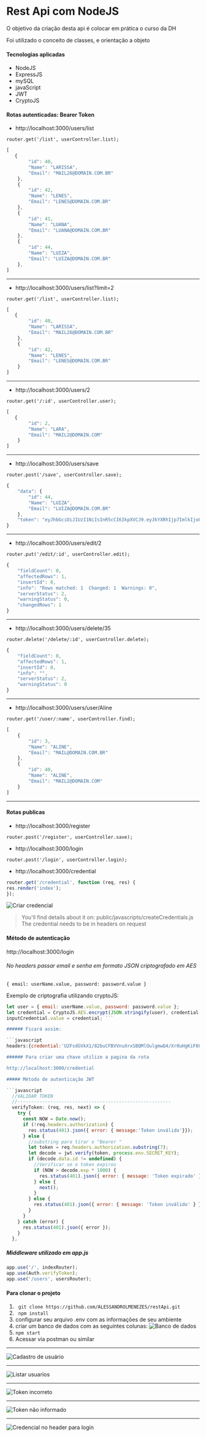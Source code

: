 # Rest Api com NodeJS

O objetivo da criação desta api é colocar em prática o curso da DH

Foi utilizado o conceito de classes, e orientação a objeto 

#### Tecnologias aplicadas

- NodeJS
- ExpressJS
- mySQL
- javaScript
- JWT
- CryptoJS


#### Rotas autenticadas: Bearer Token

- http://localhost:3000/users/list

` router.get('/list', userController.list); `

```javascript
[
   {
        "id": 40,
        "Name": "LARISSA",
        "Email": "MAIL26@DOMAIN.COM.BR"
    },
    {
        "id": 42,
        "Name": "LENES",
        "Email": "LENES@DOMAIN.COM.BR"
    },
    {
        "id": 41,
        "Name": "LUANA",
        "Email": "LUANA@DOMAIN.COM.BR"
    },
    {
        "id": 44,
        "Name": "LUIZA",
        "Email": "LUIZA@DOMAIN.COM.BR"
    },
]
```

------------

- http://localhost:3000/users/list?limit=2

` router.get('/list', userController.list); `

```javascript
[
   {
        "id": 40,
        "Name": "LARISSA",
        "Email": "MAIL26@DOMAIN.COM.BR"
    },
    {
        "id": 42,
        "Name": "LENES",
        "Email": "LENES@DOMAIN.COM.BR"
    }
]
```

------------

- http://localhost:3000/users/2

` router.get('/:id', userController.user); `

```javascript
[
   {
        "id": 2,
        "Name": "LARA",
        "Email": "MAIL2@DOMAIN.COM"
    }
]
```

------------

- http://localhost:3000/users/save

` router.post('/save', userController.save); `

```javascript
{
    "data": {
        "id": 44,
        "Name": "LUIZA",
        "Email": "LUIZA@DOMAIN.COM.BR"
    },
    "token": "eyJhbGciOiJIUzI1NiIsInR5cCI6IkpXVCJ9.eyJkYXRhIjp7ImlkIjo0NCwiTmFtZSI6IkxVSVpBIiwiRW1haWwiOiJMVUlaQUBET01BSU4uQ09NLkJSIn0sImlhdCI6MTU5MTIwNzg3OSwiZXhwIjoxNTkxODEyNjc5fQ.iN8GIwzlbu84Ezx9YrdyTAWGYCrttgFLagRAaPBFgL8"
}
```

------------

- http://localhost:3000/users/edit/2

` router.put('/edit/:id', userController.edit); `

```javascript
{
    "fieldCount": 0,
    "affectedRows": 1,
    "insertId": 0,
    "info": "Rows matched: 1  Changed: 1  Warnings: 0",
    "serverStatus": 2,
    "warningStatus": 0,
    "changedRows": 1
}
```

------------

- http://localhost:3000/users/delete/35

` router.delete('/delete/:id', userController.delete); `

```javascript
{
    "fieldCount": 0,
    "affectedRows": 1,
    "insertId": 0,
    "info": "",
    "serverStatus": 2,
    "warningStatus": 0
}

```

------------

- http://localhost:3000/users/user/Aline

` router.get('/user/:name', userController.find); `

```javascript
[
    {
        "id": 3,
        "Name": "ALINE",
        "Email": "MAIL@DOMAIN.COM.BR"
    },
    {
        "id": 40,
        "Name": "ALINE",
        "Email": "MAIL2@DOMAIN.COM"
    }
]
```

------------

#### Rotas publicas

- http://localhost:3000/register

`router.post('/register', userController.save);`

- http://localhost:3000/login

`router.post('/login', userController.login);`

- http://localhost:3000/credential

```javascript
router.get('/credential', function (req, res) {
res.render('index');
});
```

![Criar credencial](http://alessandrodev.com/imagens/api7.jpg "Criar credencial")

> You'll find details about it on: public/javascripts/createCredentials.js
> The credential needs to be in headers on request 

#### Método de autenticação

http://localhost:3000/login

######  No headers passar email e senha em formato JSON criptografado em AES
` { email: userName.value, password: password.value } `

Exemplo de criptografia utilizando cryptoJS:

```javascript
let user = { email: userName.value, password: password.value };
let credential = CryptoJS.AES.encrypt(JSON.stringify(user), credential').toString();
inputCredential.value = credential; ```

###### Ficará assim:

```javascript
headers:{credential:'U2FsdGVkX1/82buCFBVVnuXrxSBQMlOulgmwQ4/Xr0uHgKiF6Uhp0c9vT7r70XdpX9JaaaEImD1VQJ+eQ7EwWY+Yr7uj6yNGfotZBoGuwbI='}```

###### Para criar uma chave utilize a pagina da rota

http://localhost:3000/credential

##### Método de autenticação JWT

```javascript
  //VALIDAR TOKEN
  //--------------------------------------------------------
  verifyToken: (req, res, next) => {
    try {
      const NOW = Date.now();
      if (!req.headers.authorization) {
        res.status(401).json({ error: { message:'Token inválido'}});
      } else {
        //substring para tirar o "Bearer "
        let token = req.headers.authorization.substring(7); 
        let decode = jwt.verify(token, process.env.SECRET_KEY);
        if (decode.data.id != undefined) {
          //Verificar se o token expirou
          if (NOW > decode.exp * 1000) {
            res.status(401).json({ error: { message: 'Token expirado' } });
          } else {
            next();
          }
        } else {
          res.status(401).json({ error: { message: 'Token inválido' } });
        }
      }
    } catch (error) {
      res.status(401).json({ error });
    }
  },
```

##### Middleware utilizado em app.js

```javascript
app.use('/', indexRouter);
app.use(Auth.verifyToken);
app.use('/users', usersRouter);
```
#### Para clonar o projeto

1.  ` git clone https://github.com/ALESSANDROLMENEZES/restApi.git`
2. ` npm install`
3. configurar seu arquivo .env com as informações de seu ambiente
4. criar um banco de dados com as seguintes colunas:
![Banco de dados](http://alessandrodev.com/imagens/api5.jpg "Banco de dados")
5. `npm start`
6. Acessar via postman ou similar

------------


![Cadastro de usuário](http://alessandrodev.com/imagens/api1.jpg "Cadastro de usuário")

------------

![Listar usuarios](http://alessandrodev.com/imagens/api2.jpg "Listar usuários")

------------

![Token incorreto](http://alessandrodev.com/imagens/api3.jpg "Token incorreto")

------------

![Token não informado](http://alessandrodev.com/imagens/api4.jpg "Token não informado")

------------

![Credencial no header para login](http://alessandrodev.com/imagens/api6.jpg "Login passando a credencial")

